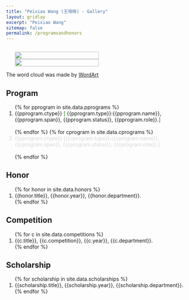 ```yaml
---
title: "Peixiao Wang (王培晓) - Gallery"
layout: gridlay
excerpt: "Peixiao Wang"
sitemap: false
permalink: /programsandhonors
---
```


<div class="col-sm-4" align="right" style="display:table-cell; vertical-align:middle; text-align:center">

  <ul style="overflow: hidden">
  <a href ="https://giserwang.github.io"> <img align="right" src="{{ site.url }}{{ site.baseurl }}/images/pages/Word Art.jpeg" class="img-responsive" width="100%" /></a>
  <a href ="https://giserwang.github.io"> <img align="right" src="{{ site.url }}{{ site.baseurl }}/images/pages/adminxxx.png" class="img-responsive" width="100%" /></a>
  </ul>
  The word cloud was made by <a href ="https://wordart.com/">WordArt</a><br>
</div>

<div class="col-sm-8">

## Program

<ol>
	{% for pprogram  in site.data.pprograms %}
		<li> {{pprogram.ctype}} <font color='green'>[</font> {{pprogram.type}}:{{pprogram.name}}, {{pprogram.span}}, {{pprogram.status}}, {{pprogram.role}}.<font color='green'>]</font> <font color='white'>{{pprogram.grant}}</font></li>
	{% endfor %}
	{% for cprogram  in site.data.cprograms %}
		<li style="color: gray; opacity: 0.3;"> {{pprogram.ctype}} [{{cprogram.type}}:{{cprogram.name}}, {{cprogram.span}}, {{cprogram.status}}, {{cprogram.role}}.]<font color='white'>{{cprogram.grant}}</font></li>
	{% endfor %}
</ol>


## Honor

<ol>
	{% for honor in site.data.honors %}
		<li> {{honor.title}}, {{honor.year}}, {{honor.department}}. </li>
	{% endfor %}
</ol>


## Competition

<ol>
	{% for c in site.data.competitions %}
		<li> {{c.title}}, {{c.competition}}, {{c.year}}, {{c.department}}. </li>
	{% endfor %}
	<!--{% for cproject  in site.data.cprojects %}
		<li> {{cproject.type}}: {{cproject.name}}, {{cproject.span}}, {{cproject.fundingamount}}, {{cproject.role}}.<font color='white'>{{cproject.grant}}</font></li>
	{% endfor %}-->
</ol>


## Scholarship

<ol>
	{% for scholarship in site.data.scholarships %}
		<li> {{scholarship.title}}, {{scholarship.year}}, {{scholarship.department}}. </li>
	{% endfor %}
</ol>

</div>
